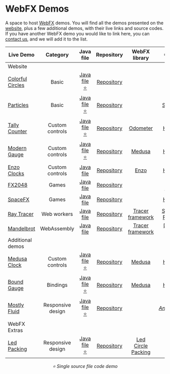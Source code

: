 # WebFX Demos

A space to host [WebFX][webfx-repo] demos. You will find all the demos presented on the [website][webfx-website], plus a few additional demos, with their live links and source codes. If you have another WebFX demo you would like to link here, you can [contact us][webfx-contact], and we will add it to the list.

<div align="center">

| Live Demo                                             |     Category      |                   Java file                    |                  Repository                   |                                              WebFX library                                               |                                                       Credits                                                       |
|-------------------------------------------------------|:-----------------:|:----------------------------------------------:|:---------------------------------------------:|:--------------------------------------------------------------------------------------------------------:|:-------------------------------------------------------------------------------------------------------------------:|
| Website                                               |                   |                                                |                                               |                                                                                                          |                                                                                                                     |
| [Colorful Circles](https://colorfulcircles.webfx.dev) |       Basic       | [Java file ⭐][webfx-colorfulcircles-code-link] | [Repository][webfx-colorfulcircles-repo-link] |                                                                                                          |                  [Oracle](https://docs.oracle.com/javafx/2/get_started/ColorfulCircles.java.html)                   |
| [Particles][webfx-particles-demo-link]                |       Basic       |   [Java file ⭐️][webfx-particles-code-link]    |    [Repository][webfx-particles-repo-link]    |                                                                                                          |                      [Sketch.js](https://soulwire.github.io/sketch.js/examples/particles.html)                      |
| [Tally Counter][webfx-tallycounter-demo-link]         |  Custom controls  |  [Java file ⭐][webfx-tallycounter-code-link]   |  [Repository][webfx-tallycounter-repo-link]   |                       [Odometer](https://github.com/webfx-libs/webfx-lib-odometer)                       |                                   [HanSolo](https://github.com/HanSolo/odometer)                                    |
| [Modern Gauge][webfx-moderngauge-demo-link]           |  Custom controls  |   [Java file ⭐][webfx-moderngauge-code-link]   |   [Repository][webfx-moderngauge-repo-link]   |                         [Medusa](https://github.com/webfx-libs/webfx-lib-medusa)                         |                                    [HanSolo](https://github.com/HanSolo/Medusa)                                     |
| [Enzo Clocks][webfx-enzoclocks-demo-link]             |  Custom controls  |    [Java file][webfx-enzoclocks-code-link]     |   [Repository][webfx-enzoclocks-repo-link]    |                           [Enzo](https://github.com/webfx-libs/webfx-lib-enzo)                           |                              [HanSolo](https://bitbucket.org/hansolo/enzo/src/master/)                              |
| [FX2048][webfx-fx2048-demo-link]                      |       Games       |      [Java file][webfx-fx2048-code-link]       |     [Repository][webfx-fx2048-repo-link]      |                                                                                                          |                                [Bruno Borges](https://github.com/brunoborges/fx2048)                                |                                                                           |
| [SpaceFX][webfx-spacefx-demo-link]                    |       Games       |      [Java file][webfx-spacefx-code-link]      |     [Repository][webfx-spacefx-repo-link]     |                                                                                                          |                                    [HanSolo](https://github.com/HanSolo/SpaceFX)                                    |
| [Ray Tracer][webfx-raytracer-demo-link]               |    Web workers    |     [Java file][webfx-raytracer-code-link]     |    [Repository][webfx-raytracer-repo-link]    |               [Tracer framework](https://github.com/webfx-libs/webfx-lib-tracerframework)                |                      [Steven T. Rowland](https://github.com/steventrowland/JavaFX-Ray-Tracer)                       | 
| [Mandelbrot][webfx-mandelbrot-demo-link]              |    WebAssembly    |    [Java file][webfx-mandelbrot-code-link]     |   [Repository][webfx-mandelbrot-repo-link]    |               [Tracer framework](https://github.com/webfx-libs/webfx-lib-tracerframework)                |                 [David J. Eck](https://math.hws.edu/eck/js/mandelbrot/java/xMandelbrotSource-1-2/)                  |
| Additional demos                                      |                   |                                                |                                               |                                                                                                          |                                                                                                                     |
| [Medusa Clock][webfx-medusaclock-demo-link]           |  Custom controls  |   [Java file ⭐][webfx-medusaclock-code-link]   |   [Repository][webfx-medusaclock-repo-link]   |                         [Medusa](https://github.com/webfx-libs/webfx-lib-medusa)                         |                                    [HanSolo](https://github.com/HanSolo/Medusa)                                     |                                                  
| [Bound Gauge][webfx-boundgauge-demo-link]             |     Bindings      |   [Java file ⭐][webfx-boundgauge-code-link]    |   [Repository][webfx-boundgauge-repo-link]    |                         [Medusa](https://github.com/webfx-libs/webfx-lib-medusa)                         |                                    [HanSolo](https://github.com/HanSolo/Medusa)                                     |                                                  
| [Mostly Fluid][webfx-mostlyfluid-demo-link]           | Responsive design |   [Java file ⭐][webfx-mostlyfluid-code-link]   |   [Repository][webfx-mostlyfluid-repo-link]   |                                                                                                          | [*Anonymous*](http://underpop.online.fr/w/web-fundamentals/fundamentals/design-and-ux/responsive/mostly-fluid.html) |
| WebFX Extras                                          |                   |                                                |                                               |                                                                                                          |                                                                                                                     |
| [Led Packing][webfx-ledpacking-demo-link]             | Responsive design |   [Java file ⭐][webfx-ledpacking-code-link]    |   [Repository][webfx-ledpacking-repo-link]    | [Led][webfx-extras-led-link]<br/>[Circle Packing](https://github.com/webfx-libs/webfx-lib-circlepacking) |                                                                                                                     |

  *⭐️ Single source file code demo*

</div>


[webfx-repo]: https://github.com/webfx-project/webfx
[webfx-website]: https://webfx.dev
[webfx-contact]: mailto:info@webfx.dev
[webfx-colorfulcircles-demo-link]: https://colorfulcircles.webfx.dev
[webfx-colorfulcircles-repo-link]: https://github.com/webfx-project/webfx-demo-colorfulcircles
[webfx-colorfulcircles-code-link]: https://github.com/webfx-demos/webfx-demo-colorfulcircles/blob/main/webfx-demo-colorfulcircles-application/src/main/java/dev/webfx/demo/colorfulcircles/ColorfulCircles.java
[webfx-particles-demo-link]: https://particles.webfx.dev
[webfx-particles-repo-link]: https://github.com/webfx-project/webfx-demo-particles
[webfx-particles-code-link]: https://github.com/webfx-demos/webfx-demo-particles/blob/main/webfx-demo-particles-application/src/main/java/dev/webfx/demo/particles/ParticlesApplication.java
[webfx-tallycounter-demo-link]: https://tallycounter.webfx.dev
[webfx-tallycounter-repo-link]: https://github.com/webfx-project/webfx-demo-tallycounter
[webfx-tallycounter-code-link]: https://github.com/webfx-demos/webfx-demo-tallycounter/blob/main/webfx-demo-tallycounter-application/src/main/java/dev/webfx/demo/tallycounter/TallyCounterApplication.java
[webfx-moderngauge-demo-link]: https://moderngauge.webfx.dev
[webfx-moderngauge-repo-link]: https://github.com/webfx-project/webfx-demo-moderngauge
[webfx-moderngauge-code-link]: https://github.com/webfx-demos/webfx-demo-moderngauge/blob/main/webfx-demo-moderngauge-application/src/main/java/dev/webfx/demo/moderngauge/ModernGaugeApplication.java
[webfx-enzoclocks-demo-link]: https://enzoclocks.webfx.dev
[webfx-enzoclocks-code-link]: https://github.com/webfx-demos/webfx-demo-enzoclocks/blob/main/webfx-demo-enzoclocks-application/src/main/java/dev/webfx/demo/enzoclocks/EnzoClocksApplication.java
[webfx-enzoclocks-repo-link]: https://github.com/webfx-project/webfx-demo-enzoclocks
[webfx-fx2048-demo-link]: https://fx2048.webfx.dev
[webfx-fx2048-repo-link]: https://github.com/webfx-project/webfx-demo-fx2048
[webfx-fx2048-code-link]: https://github.com/webfx-demos/webfx-demo-fx2048/blob/main/webfx-demo-fx2048-application/src/main/java/io/fxgame/game2048/Game2048.java
[webfx-fx2048-release-link]: https://github.com/webfx-demos/webfx-demo-fx2048/releases
[webfx-spacefx-demo-link]: https://spacefx.webfx.dev
[webfx-spacefx-code-link]: https://github.com/webfx-demos/webfx-demo-spacefx/blob/main/webfx-demo-spacefx-application/src/main/java/eu/hansolo/spacefx/SpaceFX.java
[webfx-spacefx-repo-link]: https://github.com/webfx-project/webfx-demo-spacefx
[webfx-raytracer-demo-link]: https://raytracer.webfx.dev
[webfx-raytracer-code-link]: https://github.com/webfx-demos/webfx-demo-raytracer/blob/main/webfx-demo-raytracer-application/src/main/java/dev/webfx/demo/raytracer/RayTracerApplication.java
[webfx-raytracer-repo-link]: https://github.com/webfx-project/webfx-demo-raytracer
[webfx-mandelbrot-demo-link]: https://mandelbrot.webfx.dev
[webfx-mandelbrot-code-link]: https://github.com/webfx-demos/webfx-demo-mandelbrot/blob/main/webfx-demo-mandelbrot-application/src/main/java/dev/webfx/demo/mandelbrot/MandelbrotApplication.java
[webfx-mandelbrot-repo-link]: https://github.com/webfx-project/webfx-demo-mandelbrot
[webfx-medusaclock-demo-link]: https://medusaclock.webfx.dev
[webfx-medusaclock-repo-link]: https://github.com/webfx-demos/webfx-demo-medusaclock
[webfx-medusaclock-code-link]: https://github.com/webfx-demos/webfx-demo-medusaclock/blob/main/webfx-demo-medusaclock-application/src/main/java/dev/webfx/demo/medusaclock/MedusaClockApplication.java
[webfx-boundgauge-demo-link]: https://boundgauge.webfx.dev
[webfx-boundgauge-repo-link]: https://github.com/webfx-demos/webfx-demo-boundgauge
[webfx-boundgauge-code-link]: https://github.com/webfx-demos/webfx-demo-boundgauge/blob/main/webfx-demo-boundgauge-application/src/main/java/dev/webfx/demo/boundgauge/BoundGaugeApplication.java
[webfx-mostlyfluid-demo-link]: https://mostlyfluid.webfx.dev
[webfx-mostlyfluid-repo-link]: https://github.com/webfx-demos/webfx-demo-mostlyfluid
[webfx-mostlyfluid-code-link]: https://github.com/webfx-demos/webfx-demo-mostlyfluid/blob/main/webfx-demo-mostlyfluid-application/src/main/java/dev/webfx/demo/mostlyfluid/mostlyfluidApplication.java
[webfx-ledpacking-demo-link]: https://ledpacking.webfx.dev
[webfx-ledpacking-repo-link]: https://github.com/webfx-demos/webfx-demo-ledpacking
[webfx-ledpacking-code-link]: https://github.com/webfx-demos/webfx-demo-ledpacking/blob/main/webfx-demo-ledpacking-application/src/main/java/dev/webfx/demo/ledpacking/LedPackingApplication.java
[webfx-extras-led-link]: https://github.com/webfx-project/webfx-extras
